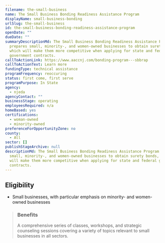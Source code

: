 ```yaml
---
filename: the-small-business
name: The Small Business Bonding Readiness Assistance Program
displayName: small-business-bonding
urlSlug: the-small-business
id: the-small-business-bonding-readiness-assistance-program
openDate: ""
dueDate: ""
summaryDescriptionMd: The Small Business Bonding Readiness Assistance Program
  prepares small, minority-, and women-owned businesses to obtain surety bonds,
  which will make them more competitive when applying for state and federal
  government contracts.
callToActionLink: https://www.aaccnj.com/bonding-program---sbbrap
callToActionText: Learn more
fundingType: technical assistance
programFrequency: reoccuring
status: first come, first serve
programPurpose: In State
agency:
  - njeda
agencyContact: ""
businessStage: operating
employeesRequired: n/a
homeBased: yes
certifications:
  - woman-owned
  - minority-owned
preferenceForOpportunityZone: no
county:
  - All
sector: []
publishStageArchive: null
descriptionMd: The Small Business Bonding Readiness Assistance Program prepares
  small, minority-, and women-owned businesses to obtain surety bonds, which
  will make them more competitive when applying for state and federal government
  contracts.
---
```


## Eligibility

- Small businesses, with particular emphasis on minority- and women-owned businesses

> ### Benefits
>
> A comprehensive series of classes, workshops, and strategic counseling sessions covering a variety of topics relevant to small businesses in all sectors.
